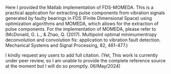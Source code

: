 
Here I provided the Matlab implementation of FDS-MOMEDA. This is a practical application for extracting pulse components from vibration signals generated by faulty bearings in FDS (Finite Dimensional Space) using optimization algorithms and MOMEDA, which allows for the extraction of pulse components. For the implementation of MOMEDA, please refer to (McDonald, G. L., & Zhao, Q. (2017). Multipoint optimal minimumentropy deconvolution and convolution fix: application to vibration fault detection. Mechanical Systems and Signal Processing, 82, 461-477.)

I kindly request any users to add full citation. (Yet, This work is currently under peer review, so I am unable to provide the complete reference source at the moment but I will do so promptly. 06/May/2024)
